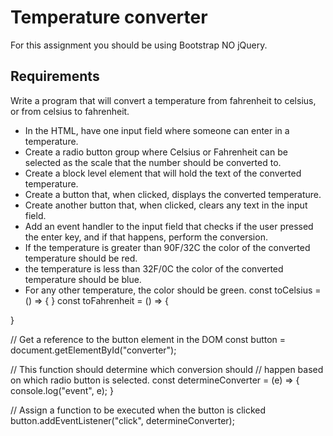 # Temperature converter
For this assignment you should be using Bootstrap NO jQuery.
## Requirements
Write a program that will convert a temperature from fahrenheit to celsius, or from celsius to fahrenheit.

* In the HTML, have one input field where someone can enter in a temperature.
* Create a radio button group where Celsius or Fahrenheit can be selected as the scale that the number should be converted to.
* Create a block level element that will hold the text of the converted temperature.
* Create a button that, when clicked, displays the converted temperature.
* Create another button that, when clicked, clears any text in the input field.
* Add an event handler to the input field that checks if the user pressed the enter key, and if that happens, perform the conversion.
* If the temperature is greater than 90F/32C the color of the converted temperature should be red.
*  the temperature is less than 32F/0C the color of the converted temperature should be blue.
* For any other temperature, the color should be green.
const toCelsius =  () => {
}
const toFahrenheit =  () => {

}

// Get a reference to the button element in the DOM
const button = document.getElementById("converter");

// This function should determine which conversion should
// happen based on which radio button is selected.
const determineConverter = (e) => {
  console.log("event", e);
}

// Assign a function to be executed when the button is clicked
button.addEventListener("click", determineConverter);
